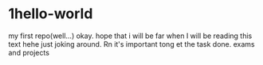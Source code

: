 # 1hello-world
my first repo(well...)
okay. hope that i will be far when I will be reading this text hehe
just joking around. Rn it's important tong et the task done. exams and projects
